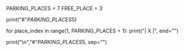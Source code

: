 PARKING_PLACES = 7
FREE_PLACE = 3

print("#"*PARKING_PLACES*5)

for place_index in range(1, PARKING_PLACES + 1):
    print("| X |", end="")

print("\n","#"*PARKING_PLACES*5, sep="")
